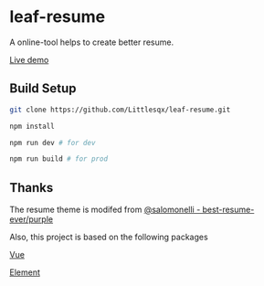 # leaf-resume

A online-tool helps to create better resume.

[Live demo](https://littlesqx.github.io/leaf-resume/)

## Build Setup

``` bash
git clone https://github.com/Littlesqx/leaf-resume.git

npm install

npm run dev # for dev

npm run build # for prod

```
## Thanks

The resume theme is modifed from [@salomonelli - best-resume-ever/purple](https://github.com/salomonelli/best-resume-ever)

Also, this project is based on the following packages

[Vue](htts://vuejs.org)

[Element](http://element.eleme.io)
